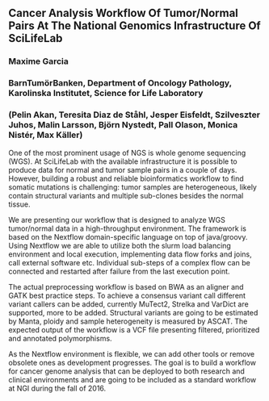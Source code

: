 ## Cancer Analysis Workflow Of Tumor/Normal Pairs At The National Genomics Infrastructure Of SciLifeLab

### Maxime Garcia

### BarnTumörBanken, Department of Oncology Pathology, Karolinska Institutet, Science for Life Laboratory

### (Pelin Akan, Teresita Diaz de Ståhl, Jesper Eisfeldt, Szilveszter Juhos, Malin Larsson, Björn Nystedt, Pall Olason, Monica Nistér, Max Käller)

One of the most prominent usage of NGS is whole genome sequencing (WGS). At
SciLifeLab with the available infrastructure it is possible to produce data for
normal and tumor sample pairs in a couple of days. However, building a robust
and reliable bioinformatics workflow to find somatic mutations is challenging:
tumor samples are heterogeneous, likely contain structural variants and
multiple sub-clones besides the normal tissue.

We are presenting our workflow that is designed to analyze WGS tumor/normal
data in a high-throughput environment. The framework is based on the Nextflow
domain-specific language on top of java/groovy. Using Nextflow we are able to
utilize both the slurm load balancing environment and local execution,
implementing data flow forks and joins, call external software etc. Individual
sub-steps of a complex flow can be connected and restarted after failure from
the last execution point.

The actual preprocessing workflow is based on BWA as an aligner and GATK best
practice steps. To achieve a consensus variant call different variant callers
can be added, currently MuTect2, Strelka and VarDict are supported, more to be
added. Structural variants are going to be estimated by Manta, ploidy and
sample heterogeneity is measured by ASCAT. The expected output of the workflow
is a VCF file presenting filtered, prioritized and annotated polymorphisms.

As the Nextflow environment is flexible, we can add other tools or remove
obsolete ones as development progresses. The goal is to build a workflow for
cancer genome analysis that can be deployed to both research and clinical
environments and are going to be included as a standard workflow at NGI during
the fall of 2016.
